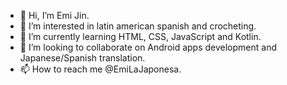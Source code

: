- 👋 Hi, I’m Emi Jin.
- 👀 I’m interested in latin american spanish and crocheting.
- 🌱 I’m currently learning HTML, CSS, JavaScript and Kotlin.
- 💞️ I’m looking to collaborate on Android apps development and Japanese/Spanish translation.
- 📫 How to reach me @EmiLaJaponesa.

<!---
EmiLaJaponesa/EmiLaJaponesa is a ✨ special ✨ repository because its `README.md` (this file) appears on your GitHub profile.
You can click the Preview link to take a look at your changes.
--->
